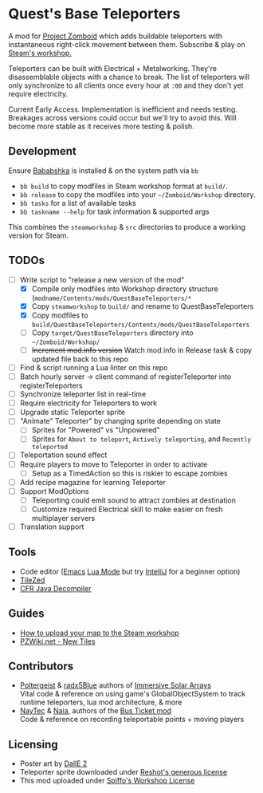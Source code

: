 # Quest's Base Teleporters
A mod for [Project Zomboid](https://projectzomboid.com/) which adds buildable teleporters with instantaneous right-click movement between them. Subscribe & play on [Steam's workshop.](https://steamcommunity.com/sharedfiles/filedetails/?id=2979721745)

Teleporters can be built with Electrical + Metalworking. They're disassemblable objects with a chance to break. The list of teleporters will only synchronize to all clients once every hour at `:00` and they don't yet require electricity.

Current Early Access. Implementation is inefficient and needs testing. Breakages across versions could occur but we'll try to avoid this. Will become more stable as it receives more testing & polish.

## Development

Ensure [Bababshka](https://babashka.org/) is installed & on the system path via `bb`

* `bb build` to copy modfiles in Steam workshop format at `build/`.
* `bb release` to copy the modfiles into your `~/Zomboid/Workshop` directory.
* `bb tasks` for a list of available tasks
* `bb taskname --help` for task information & supported args

This combines the `steamworkshop` & `src` directories to produce a working version for Steam.

## TODOs
- [ ] Write script to "release a new version of the mod"
  - [x] Compile only modfiles into Workshop directory structure (`modname/Contents/mods/QuestBaseTeleporters/*`
  - [x] Copy `steamworkshop` to `build/` and rename to QuestBaseTeleporters
  - [x] Copy modfiles to `build/QuestBaseTeleporters/Contents/mods/QuestBaseTeleporters`
  - [ ] Copy `target/QuestBaseTeleporters` directory into `~/Zomboid/Workshop/`
  - [ ] ~~Increment mod.info version~~ Watch mod.info in Release task & copy updated file back to this repo
- [ ] Find & script running a Lua linter on this repo
- [ ] Batch hourly server -> client command of registerTeleporter into registerTeleporters
- [ ] Synchronize teleporter list in real-time
- [ ] Require electricity for Teleporters to work
- [ ] Upgrade static Teleporter sprite
- [ ] "Animate" Teleporter" by changing sprite depending on state
  - [ ] Sprites for "Powered" vs "Unpowered"
  - [ ] Sprites for `About to teleport`, `Actively teleporting`, and `Recently teleported`
- [ ] Teleportation sound effect
- [ ] Require players to move to Teleporter in order to activate
  - [ ] Setup as a TimedAction so this is riskier to escape zombies
- [ ] Add recipe magazine for learning Teleporter
- [ ] Support ModOptions
  - [ ] Teleporting could emit sound to attract zombies at destination
  - [ ] Customize required Electrical skill to make easier on fresh multiplayer servers
- [ ] Translation support

## Tools
* Code editor ([Emacs](https://www.gnu.org/software/emacs/) [Lua Mode](https://github.com/immerrr/lua-mode) but try [IntelliJ](https://www.jetbrains.com/idea/download/) for a beginner option)
* [TileZed](https://theindiestone.com/forums/index.php?/topic/59675-latest-tilezed-worlded-and-tilesets-september-8-2022/)
* [CFR Java Decompiler](https://www.benf.org/other/cfr/)

## Guides
* [How to upload your map to the Steam workshop](https://steamcommunity.com/sharedfiles/filedetails/?id=534034411)
* [PZWiki.net - New Tiles](https://pzwiki.net/wiki/New_Tiles)

## Contributors
* [Poltergeist](https://github.com/Poltergeistzx) & [radx5Blue](https://github.com/radx5Blue) authors of [Immersive Solar Arrays](https://github.com/Poltergeistzx/ImmersiveSolarArrays)\
  Vital code & reference on using game's GlobalObjectSystem to track runtime teleporters, lua mod architecture, & more
* [NayTec](https://steamcommunity.com/profiles/76561198031286597) & [Naia](https://steamcommunity.com/profiles/76561198133217288), authors of the [Bus Ticket mod](https://steamcommunity.com/sharedfiles/filedetails/?id=2866535182)\
  Code & reference on recording teleportable points + moving players

## Licensing
* Poster art by [DallE 2](https://openai.com/product/dall-e-2)
* Teleporter sprite downloaded under [Reshot's generous license](https://www.reshot.com/license/)
* This mod uploaded under [Spiffo's Workshop License](https://steamcommunity.com/sharedfiles/filedetails/?id=2872282653)